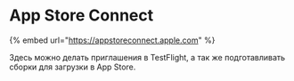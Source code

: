 # App Store Connect

{% embed url="https://appstoreconnect.apple.com" %}

Здесь можно делать приглашения в TestFlight, а так же подготавливать сборки для загрузки в App Store. 

